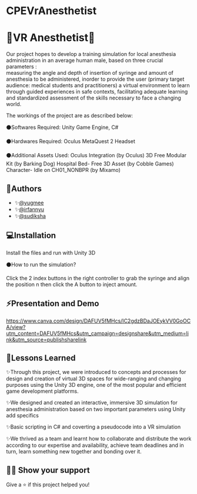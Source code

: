 # CPEVrAnesthetist
# 💉VR Anesthetist💉

Our project hopes to develop a training simulation for local anesthesia administration in an average human male, based on three crucial parameters :  
measuring the angle and depth of insertion of syringe and amount of anesthesia to be administered, inorder to provide the user (primary target audience: medical students and practitioners) a virtual environment to learn through guided experiences in safe contexts, facilitating adequate learning and standardized assessment of the skills necessary to face a changing world. 


The workings of the project are as described below:

⚫Softwares Required: Unity Game Engine, C#

⚫Hardwares Required: Oculus MetaQuest 2 Headset

⚫Additional Assets Used:
Oculus Integration (by Oculus) 
3D Free Modular Kit (by Barking Dog)
Hospital Bed- Free 3D Asset (by Cobble Games)
Character- Idle on CH01_NONBPR (by Mixamo)

## 👤Authors

- ✨[@yugmee](https://github.com/yugmee)
- ✨[@irfannyu](https://github.com/irfannyu)
- ✨[@sudiksha](https://github.com/sudikshakalepu)


## 💻Installation

Install the files and run with Unity 3D

⚫How to run the simulation?

Click the 2 index buttons in the right controller to grab the syringe and align the position n then click the A button to inject amount. 



## ⚡Presentation and Demo

https://www.canva.com/design/DAFUV5fMHcs/IC2gdzBDaJOEykVV0GoOCA/view?utm_content=DAFUV5fMHcs&utm_campaign=designshare&utm_medium=link&utm_source=publishsharelink


## 📝Lessons Learned
✨Through this project, we were introduced to concepts and processes for design and creation of virtual 3D spaces for wide-ranging and changing purposes using the Unity 3D engine, one of the most popular and efficient game development platforms.

✨We designed and created an interactive, immersive 3D simulation for anesthesia administration based on two important parameters using  Unity add specifics

✨Basic scripting in C# and coverting a pseudocode into a VR simulation

✨We thrived as a team and learnt how to collaborate and distribute the work according to our expertise and availability, achieve team deadlines and in turn, learn something new together and bonding over it.

## 👨‍🚀 Show your support
Give a ⭐️ if this project helped you!
